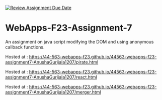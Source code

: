 [![Review Assignment Due Date](https://classroom.github.com/assets/deadline-readme-button-24ddc0f5d75046c5622901739e7c5dd533143b0c8e959d652212380cedb1ea36.svg)](https://classroom.github.com/a/Kv-XePEp)
# WebApps-F23-Assignment-7

An assignment on java script modifying the DOM and using anonymous callback functions.


Hosted at : https://44-563-webapps-f23.github.io/44563-webapps-f23-assignment7-AnushaGurijala1207/pirate.html

Hosted at : https://44-563-webapps-f23.github.io/44563-webapps-f23-assignment7-AnushaGurijala1207/react.html

Hosted at : https://44-563-webapps-f23.github.io/44563-webapps-f23-assignment7-AnushaGurijala1207/merger.html
